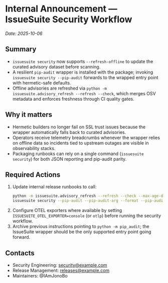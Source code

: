# Internal Announcement — IssueSuite Security Workflow

_Date: 2025-10-06_

## Summary

- `issuesuite security` now supports `--refresh-offline` to update the curated advisory dataset before scanning.
- A resilient `pip-audit` wrapper is installed with the package; invoking `issuesuite security --pip-audit` forwards to the wrapped entry point with hermetic-safe defaults.
- Offline advisories are refreshed via `python -m issuesuite.advisory_refresh --refresh --check`, which merges OSV metadata and enforces freshness through CI quality gates.

## Why it matters

- Hermetic builders no longer fail on SSL trust issues because the wrapper automatically falls back to curated advisories.
- Operators receive telemetry breadcrumbs whenever the wrapper relies on offline data so incidents tied to upstream outages are visible in observability stacks.
- Packaging runbooks can rely on a single command (`issuesuite security`) for both JSON reporting and pip-audit parity.

## Required Actions

1. Update internal release runbooks to call:
   ```bash
   python -m issuesuite.advisory_refresh --refresh --check --max-age-days 30
   issuesuite security --pip-audit --pip-audit-arg --format --pip-audit-arg json
   ```
2. Configure OTEL exporters where available by setting `ISSUESUITE_OTEL_EXPORTER=console` (or `otlp`) before running the security workflow.
3. Archive previous instructions pointing to `python -m pip_audit`; the IssueSuite wrapper should be the only supported entry point going forward.

## Contacts

- Security Engineering: security@example.com
- Release Management: releases@example.com
- Maintainers: @IAmJonoBo
